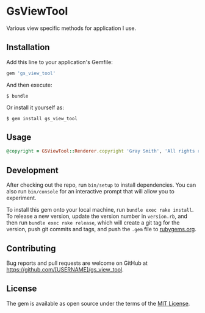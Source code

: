 # GsViewTool

Various view specific methods for application I use.

## Installation

Add this line to your application's Gemfile:

```ruby
gem 'gs_view_tool'
```

And then execute:

    $ bundle

Or install it yourself as:

    $ gem install gs_view_tool

## Usage

```ruby
@copyright = GSViewTool::Renderer.copyright 'Gray Smith', 'All rights reserved'
```

## Development

After checking out the repo, run `bin/setup` to install dependencies. You can also run `bin/console` for an interactive prompt that will allow you to experiment.

To install this gem onto your local machine, run `bundle exec rake install`. To release a new version, update the version number in `version.rb`, and then run `bundle exec rake release`, which will create a git tag for the version, push git commits and tags, and push the `.gem` file to [rubygems.org](https://rubygems.org).

## Contributing

Bug reports and pull requests are welcome on GitHub at https://github.com/[USERNAME]/gs_view_tool.


## License

The gem is available as open source under the terms of the [MIT License](http://opensource.org/licenses/MIT).


